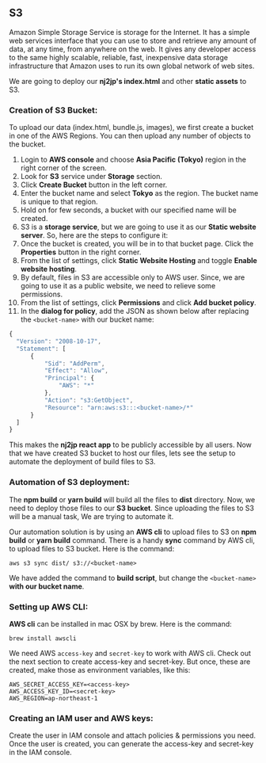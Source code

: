 ## S3
Amazon Simple Storage Service is storage for the Internet. It has a simple web services interface that you can use to store and retrieve any amount of data, at any time, from anywhere on the web. It gives any developer access to the same highly scalable, reliable, fast, inexpensive data storage infrastructure that Amazon uses to run its own global network of web sites.

We are going to deploy our **nj2jp's index.html** and other **static assets** to S3.

### Creation of S3 Bucket:
To upload our data (index.html, bundle.js, images), we first create a bucket in one of the AWS Regions. You can then upload any number of objects to the bucket.

1. Login to **AWS console** and choose **Asia Pacific (Tokyo)** region in the right corner of the screen.
2. Look for **S3** service under **Storage** section.
3. Click **Create Bucket** button in the left corner.
4. Enter the bucket name and select **Tokyo** as the region. The bucket name is unique to that region.
5. Hold on for few seconds, a bucket with our specified name will be created.
6. S3 is a **storage service**, but we are going to use it as our **Static website server**. So, here are the steps to configure it:
  1. Once the bucket is created, you will be in to that bucket page. Click the **Properties** button in the right corner.
  2. From the list of settings, click **Static Website Hosting** and toggle **Enable website hosting**.
  3. By default, files in S3 are accessible only to AWS user. Since, we are going to use it as a public website, we need to relieve some permissions.
  4. From the list of settings, click **Permissions** and click **Add bucket policy**.
  5. In the **dialog for policy**, add the JSON as shown below after replacing the ```<bucket-name>``` with our bucket name:
  ```js
  {
  	"Version": "2008-10-17",
  	"Statement": [
  		{
  			"Sid": "AddPerm",
  			"Effect": "Allow",
  			"Principal": {
  				"AWS": "*"
  			},
  			"Action": "s3:GetObject",
  			"Resource": "arn:aws:s3:::<bucket-name>/*"
  		}
  	]
  }  
  ```

This makes the **nj2jp react app** to be publicly accessible by all users. Now that we have created S3 bucket to host our files, lets see the setup to automate the deployment of build files to S3.

### Automation of S3 deployment:
The **npm build** or **yarn build** will build all the files to **dist** directory. Now, we need to deploy those files to our **S3 bucket**. Since uploading the files to S3 will be a manual task, We are trying to automate it.

Our automation solution is by using an **AWS cli** to upload files to S3 on **npm build** or **yarn build** command. There is a handy **sync** command by AWS cli, to upload files to S3 bucket. Here is the command:

```
aws s3 sync dist/ s3://<bucket-name>
```

We have added the command to **build script**, but change the ```<bucket-name>``` **with our bucket name**.

### Setting up AWS CLI:
**AWS cli** can be installed in mac OSX by brew. Here is the command:
```
brew install awscli
```

We need AWS ```access-key``` and ```secret-key``` to work with AWS cli. Check out the next section to create access-key and secret-key. But once, these are created, make those as environment variables, like this:

```
AWS_SECRET_ACCESS_KEY=<access-key>
AWS_ACCESS_KEY_ID=<secret-key>
AWS_REGION=ap-northeast-1
```

### Creating an IAM user and AWS keys:
Create the user in IAM console and attach policies & permissions you need. Once the user is created, you can generate the access-key and secret-key in the IAM console.
